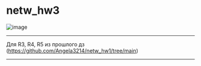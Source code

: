 # netw_hw3

![image](https://user-images.githubusercontent.com/68617720/206923004-6109bde0-83d0-446f-8cb3-3ee1a273daef.png)
___
Для R3, R4, R5 из прошлого дз (https://github.com/Angela3214/netw_hw1/tree/main)
___

